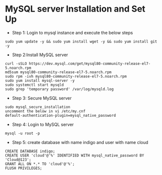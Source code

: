 MySQL server Installation and  Set Up
======================================
* Step 1: Login to mysql instance and execute the below steps
```
sudo yum update -y && sudo yum install wget -y && sudo yum install git -y
```
* Step 2:Install MySQL server
```
curl -sSLO https://dev.mysql.com/get/mysql80-community-release-el7-5.noarch.rpm
md5sum mysql80-community-release-el7-5.noarch.rpm
sudo rpm -ivh mysql80-community-release-el7-5.noarch.rpm
sudo yum install mysql-server -y
sudo systemctl start mysqld
sudo grep 'temporary password' /var/log/mysqld.log
```
* Step 3: Secure MySQL server
```
sudo mysql_secure_installation
uncomment the below in vi /etc/my.cnf
default-authentication-plugin=mysql_native_password
```
* Step 4: Login to MySQL server
```
mysql -u root -p
```
* Step 5: create database with name indigo and user with name cloud
```
CREATE DATABASE indigo;
CREATE USER 'cloud'@'%' IDENTIFIED WITH mysql_native_password BY 'Cloud@123';
GRANT ALL ON *.* TO 'cloud'@'%';
FLUSH PRIVILEGES;
```
